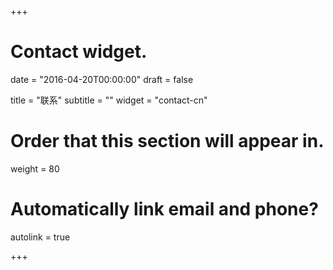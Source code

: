 +++
# Contact widget.

date = "2016-04-20T00:00:00"
draft = false

title = "联系"
subtitle = ""
widget = "contact-cn"

# Order that this section will appear in.
weight = 80

# Automatically link email and phone?
autolink = true

+++
